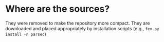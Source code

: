 # Where are the sources?

They were removed to make the repository more compact.
They are downloaded and placed appropriately by installation scripts (e.g., `fex.py install -n parsec`)
